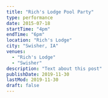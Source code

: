 ```yaml
---
title: "Rich's Lodge Pool Party"
type: performance
date: 2015-07-18
startTime: "4pm"
endTime: "6pm"
location: "Rich's Lodge"
city: "Swisher, IA"
venues:
  - "Rich's Lodge"
  - "Swisher"
description: "Text about this post"
publishDate: 2019-11-30
lastMod: 2019-11-30
draft: false
---
```

